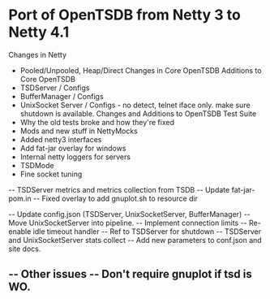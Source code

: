 Port of OpenTSDB from Netty 3 to Netty 4.1
==========================================


Changes in Netty
 - Pooled/Unpooled, Heap/Direct 
Changes in Core OpenTSDB
Additions to Core OpenTSDB
 - TSDServer / Configs
 - BufferManager / Configs
 - UnixSocket Server / Configs - no detect, telnet iface only. make sure shutdown is available.
Changes and Additions to OpenTSDB Test Suite
 - Why the old tests broke and how they're fixed
 - Mods and new stuff in NettyMocks 
 - Added netty3 interfaces
 - Add fat-jar overlay for windows
 - Internal netty loggers for servers
 - TSDMode
 - Fine socket tuning
 
-- TSDServer metrics and metrics collection from TSDB
-- Update fat-jar-pom.in
-- Fixed overlay to add gnuplot.sh to resource dir

-- Update config.json  (TSDServer, UnixSocketServer, BufferManager)
-- Move UnixSocketServer into pipeline.
-- Implement connection limits
-- Re-enable idle timeout handler
-- Ref to TSDServer for shutdown
-- TSDServer and UnixSocketServer stats collect
-- Add new parameters to conf.json and site docs.


-- Other issues
-- Don't require gnuplot if tsd is WO.
-- 